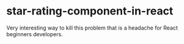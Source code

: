 # star-rating-component-in-react
Very interesting way to kill this problem that is a headache for React beginners developers. 
